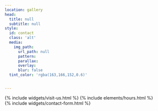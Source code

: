 ```yaml
---
location: gallery
head:
  title: null
  subtitle: null
style:
  id: contact
  class: 'alt'
  media:
    img_path:
      url_path: null
      pattern:
      parallax:
      overlay:
      blur: false
  tint_color: 'rgba(163,166,152,0.6)'


---
```


<div class="row">
<div class="col-sm-6"  style="">
{% include widgets/visit-us.html %}
{% include elements/hours.html %}
</div>
<div class="col-sm-6">
{% include widgets/contact-form.html %}
</div>
</div>
